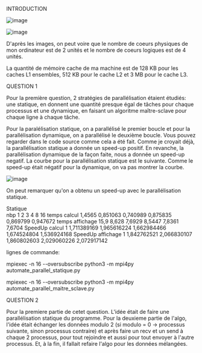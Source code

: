INTRODUCTION 

![image](https://user-images.githubusercontent.com/40474628/226589205-298b30c2-8bd1-4ab0-b3f2-a9f1c7401fd0.png)

![image](https://user-images.githubusercontent.com/40474628/226589356-011704aa-307e-4ca0-810e-6137f7a19d48.png)

D'après les images, on peut voire que le nombre de coeurs physiques de mon ordinateur est de 2 unités et le nombre de coeurs logiques est de 4 unités.

La quantité de mémoire cache de ma machine est de 128 KB pour les caches L1 ensembles, 512 KB pour le cache L2 et 3 MB pour le cache L3.

QUESTION 1

Pour la première question, 2 stratégies de parallélisation étaient étudiés: une statique, en donnent une quantité presque égal de tâches pour chaque processus et une dynamique, en faisant un algoritme maître-sclave pour chaque ligne à chaque tâche.

Pour la paralélisation statique, on a parallélisé le premier boucle et pour la parallélisation dynamique, on a parallélisé le deuxième boucle. Vous pouvez regarder dans le code source comme cela a été fait. Comme je croyait déjà, la parallélisation statique a donnée un speed-up positif. En revanche, la parallélisation dynamique de la façon faite, nous a donnée un speed-up negatif. La courbe pour la parallélisation statique est le suivante. Comme le speed-up était négatif pour la dynamique, on va pas montrer la courbe.

![image](https://user-images.githubusercontent.com/40474628/226589015-6ce0c78e-abc9-465d-93f2-13c6d794584d.png)

On peut remarquer qu'on a obtenu un speed-up avec le parallélisation statique.

Statique						
nbp	1	2	3	4	8	16
temps calcul	1,4565	0,851063	0,740989	0,875835	0,869799	0,947672
temps affichage	15,9	8,628	7,6929	8,5447	7,8361	7,6704
SpeedUp calcul	1	1,711389169	1,965616224	1,662984466	1,674524804	1,536924168
SpeedUp affichage	1	1,842762521	2,066830107	1,860802603	2,029060226	2,072917142

lignes de commande:

mpiexec -n 16 --oversubscribe python3 -m mpi4py automate_parallel_statique.py


mpiexec -n 16 --oversubscribe python3 -m mpi4py automate_parallel_maitre_sclave.py 

QUESTION 2

Pour la premiere partie de cetet question. L'idée était de faire une parallélisation statique du programme. Pour la deuxieme partie de l'algo, l'idée était échanger les données modulo 2 (si modulo = 0 -> processus suivante, sinon processus contraire) et après faire un recv et un send à chaque 2 processus, pour tout rejoindre et aussi pour tout envoyer à l'autre processus. Et, à la fin, il fallait refaire l'algo pour les données mélangées.
